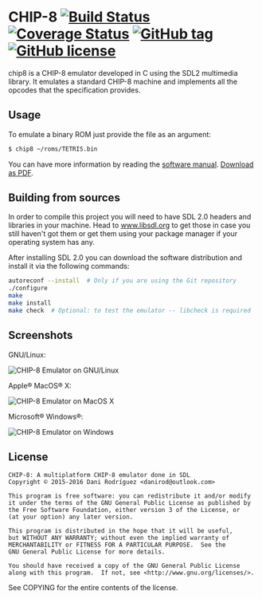# CHIP-8 [![Build Status](https://travis-ci.org/danirod/chip8.svg)](https://travis-ci.org/danirod/chip8) [![Coverage Status](https://coveralls.io/repos/github/danirod/chip8/badge.svg?branch=devel)](https://coveralls.io/github/danirod/chip8?branch=devel) [![GitHub tag](https://img.shields.io/github/tag/danirod/chip8.svg)](https://github.com/danirod/chip8/releases/latest) [![GitHub license](https://img.shields.io/badge/license-GPL3-blue.svg)](http://www.gnu.org/licenses/gpl-3.0.html)

chip8 is a CHIP-8 emulator developed in C using the SDL2 multimedia library. It emulates a standard CHIP-8 machine and implements all the opcodes that the specification provides.

## Usage

To emulate a binary ROM just provide the file as an argument:

```sh
$ chip8 ~/roms/TETRIS.bin
```

You can have more information by reading the [software manual](http://www.danirod.es/chip8/docs/current/manual/). [Download as PDF](http://www.danirod.es/chip8/docs/current/chip8.pdf).

## Building from sources

In order to compile this project you will need to have SDL 2.0 headers and
libraries in your machine. Head to www.libsdl.org to get those in case
you still haven't got them or get them using your package manager if your
operating system has any.

After installing SDL 2.0 you can download the software distribution and install it via the following commands:

```sh
autoreconf --install  # Only if you are using the Git repository
./configure
make
make install
make check  # Optional: to test the emulator -- libcheck is required
```

## Screenshots

GNU/Linux:

![CHIP-8 Emulator on GNU/Linux](http://www.danirod.es/chip8/screenshots/linux.png)

Apple® MacOS® X:

![CHIP-8 Emulator on MacOS X](http://www.danirod.es/chip8/screenshots/mac.png)


Microsoft® Windows®:

![CHIP-8 Emulator on Windows](http://www.danirod.es/chip8/screenshots/windows.png)

## License

    CHIP-8: A multiplatform CHIP-8 emulator done in SDL
    Copyright © 2015-2016 Dani Rodríguez <danirod@outlook.com>

    This program is free software: you can redistribute it and/or modify
    it under the terms of the GNU General Public License as published by
    the Free Software Foundation, either version 3 of the License, or
    (at your option) any later version.

    This program is distributed in the hope that it will be useful,
    but WITHOUT ANY WARRANTY; without even the implied warranty of
    MERCHANTABILITY or FITNESS FOR A PARTICULAR PURPOSE.  See the
    GNU General Public License for more details.

    You should have received a copy of the GNU General Public License
    along with this program.  If not, see <http://www.gnu.org/licenses/>.

See COPYING for the entire contents of the license.

